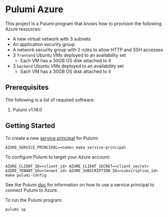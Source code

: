 # Pulumi Azure

This project is a Pulumi program that knows how to provision the following Azure resources:

* A new virtual network with 3 subnets
* An application security group
* A network security group with 2 rules to allow HTTP and SSH accesses
* 3 `frontend` Ubuntu VMs deployed to an availability set
  * Each VM has a 30GB OS disk attached to it
* 3 `backend` Ubuntu VMs deployed to an availability set
  * Each VM has a 30GB OS disk attached to it

## Prerequisites

The following is a list of required software:

1. Pulumi v1.14.0

## Getting Started

To create a new
[service principal](https://docs.microsoft.com/en-us/azure/active-directory/develop/app-objects-and-service-principals)
for Pulumi:

```
AZURE_SERVICE_PRINCIPAL=<name> make service-principal
```

To configure Pulumi to target your Azure account:

```
AZURE_CLIENT_ID=<client_id> AZURE_CLIENT_SECRET=<client_secret> AZURE_TENANT_ID=<tenant_id> AZURE_SUBSCRIPTION_ID=<subscription_id> make pulumi-config
```

See the Pulumi
[doc](https://www.pulumi.com/docs/intro/cloud-providers/azure/setup/#service-principal-authentication)
for information on how to use a service principal to connect Pulumi to Azure.

To run the Pulumi program:

```
pulumi up
```
